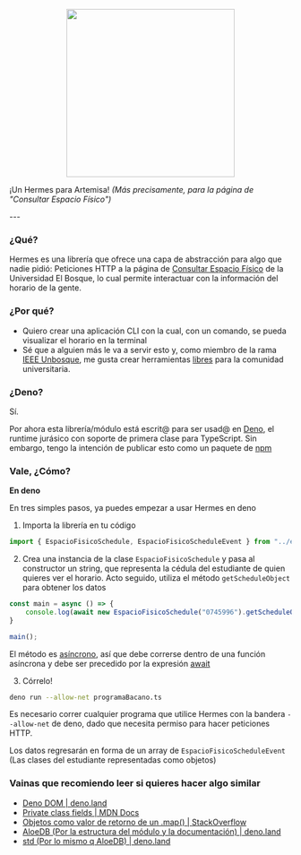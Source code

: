 <p align="center">
<img src="https://i.imgur.com/FyuosDs.png" width="300"/>

¡Un Hermes para Artemisa! *(Más precisamente, para la página de "Consultar Espacio Físico")*
</p>
---

### ¿Qué?

Hermes es una librería que ofrece una capa de abstracción para algo que nadie pidió: Peticiones HTTP a la página de [Consultar Espacio Físico](https://artemisa.unbosque.edu.co/serviciosacademicos/EspacioFisico/Interfas/EspaciosFisicosAsigandosReporte.php) de la Universidad El Bosque, lo cual permite interactuar con la información del horario de la gente.

### ¿Por qué?

- Quiero crear una aplicación CLI con la cual, con un comando, se pueda visualizar el horario en la terminal
- Sé que a alguien más le va a servir esto y, como miembro de la rama [IEEE Unbosque](https://branch-ieee-ueb.netlify.app/), me gusta crear herramientas [libres](https://www.gnu.org/philosophy/free-sw.html) para la comunidad universitaria.

### ¿Deno?

Sí. <img src="https://deno.land/logo.svg?__frsh_c=a8nx5mcy04n0" width="10"/>

Por ahora esta librería/módulo está escrit@ para ser usad@ en [Deno](deno.land/), el runtime jurásico con soporte de primera clase para TypeScript. Sin embargo, tengo la intención de publicar esto como un paquete de [npm](https://www.npmjs.com/)

### Vale, ¿Cómo?

**En deno** <img src="https://deno.land/logo.svg?__frsh_c=a8nx5mcy04n0" width="10"/>

En tres simples pasos, ya puedes empezar a usar Hermes en deno <img src="https://deno.land/logo.svg?__frsh_c=a8nx5mcy04n0" width="10"/>

1. Importa la librería en tu código

```javascript
import { EspacioFisicoSchedule, EspacioFisicoScheduleEvent } from "../espaciofisico-hermes/mod.ts"
```

2. Crea una instancia de la clase `EspacioFisicoSchedule` y pasa al constructor un string, que representa la cédula del estudiante de quien quieres ver el horario. Acto seguido, utiliza el método `getScheduleObject` para obtener los datos

```javascript
const main = async () => {
	console.log(await new EspacioFisicoSchedule("0745996").getScheduleObject())
}

main();
```

El método es [asíncrono](https://developer.mozilla.org/es/docs/Web/JavaScript/Reference/Statements/async_function), así que debe correrse dentro de una función asíncrona y debe ser precedido por la expresión [await](https://developer.mozilla.org/es/docs/Web/JavaScript/Reference/Operators/await)

3. Córrelo!

```bash
deno run --allow-net programaBacano.ts 
```

Es necesario correr cualquier programa que utilice Hermes con la bandera `--allow-net` de deno, dado que necesita permiso para hacer peticiones HTTP.

Los datos regresarán en forma de un array de `EspacioFisicoScheduleEvent` (Las clases del estudiante representadas como objetos)

### Vainas que recomiendo leer si quieres hacer algo similar

- [Deno DOM | deno.land](https://deno.land/manual@v1.25.2/jsx_dom/deno_dom)
- [Private class fields | MDN Docs](https://developer.mozilla.org/en-US/docs/Web/JavaScript/Reference/Classes/Private_class_fields)
- [Objetos como valor de retorno de un .map() | StackOverflow](https://stackoverflow.com/questions/47841899/js-map-return-object)
- [AloeDB (Por la estructura del módulo y la documentación) | deno.land](https://deno.land/x/aloedb@0.9.0/mod.ts?s=Database)
- [std (Por lo mismo q AloeDB) | deno.land](https://deno.land/std@0.155.0/collections/mod.ts?source)

